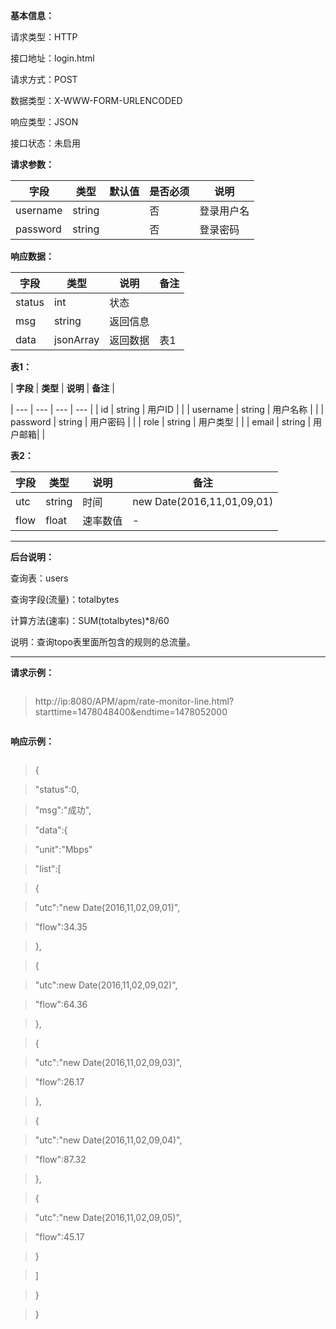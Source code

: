 **基本信息：**



请求类型：HTTP



接口地址：login.html



请求方式：POST



数据类型：X-WWW-FORM-URLENCODED



响应类型：JSON



接口状态：未启用



**请求参数：**



| **字段** | **类型** | **默认值** | **是否必须** | **说明** |
| --- | --- | --- | --- | --- |
| username | string | | 否 | 登录用户名 |
| password | string | | 否 | 登录密码 |



**响应数据：**



| **字段** | **类型** | **说明** | **备注** |
| --- | --- | --- | --- |
| status | int | 状态 | |
| msg | string | 返回信息 | |
| data | jsonArray | 返回数据 | 表1 |



**表1：**



| **字段** | **类型** | **说明** | **备注** |

| --- | --- | --- | --- |
| id | string | 用户ID | |
| username | string | 用户名称 | |
| password | string | 用户密码 | |
| role | string | 用户类型 | |
| email | string | 用户邮箱| |



**表2：**



| **字段** | **类型** | **说明** | **备注** |
| --- | --- | --- | --- |
| utc | string | 时间 | new Date\(2016,11,01,09,01\) |
| flow | float | 速率数值 | - |



---



**后台说明：**



查询表：users



查询字段\(流量\)：totalbytes



计算方法\(速率\)：SUM\(totalbytes\)\*8/60



说明：查询topo表里面所包含的规则的总流量。



---



**请求示例：**



> ```js

> http://ip:8080/APM/apm/rate-monitor-line.html?starttime=1478048400&endtime=1478052000

> ```



**响应示例：**



> ```js

> {

> "status":0,

> "msg":"成功",

> "data":{

> "unit":"Mbps"

> "list":[

> {

> "utc":"new Date(2016,11,02,09,01)",

> "flow":34.35

> },

> {

> "utc":new Date(2016,11,02,09,02)",

> "flow":64.36

> },

> {

> "utc":"new Date(2016,11,02,09,03)",

> "flow":26.17

> },

> {

> "utc":"new Date(2016,11,02,09,04)",

> "flow":87.32

> },

> {

> "utc":"new Date(2016,11,02,09,05)",

> "flow":45.17

> }

> ]

> }

> }

> ```




